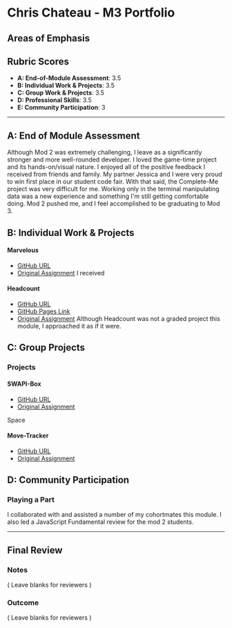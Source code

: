 # Chris Chateau - M3 Portfolio

 ## Areas of Emphasis
 

 ## Rubric Scores
 
* **A: End-of-Module Assessment**: 3.5
* **B: Individual Work & Projects**: 3.5
* **C: Group Work & Projects**: 3.5
* **D: Professional Skills**: 3.5
* **E: Community Participation**: 3

 -----------------------
 
 ## A: End of Module Assessment
 Although Mod 2 was extremely challenging, I leave as a significantly stronger and more well-rounded developer. I loved the game-time project and its hands-on/visual nature. I enjoyed all of the positive feedback I received from friends and family. My partner Jessica and I were very proud to win first place in our student code fair. With that said, the Complete-Me project was very difficult for me. Working only in the terminal manipulating data was a new experience and something I'm still getting comfortable doing. Mod 2 pushed me, and I feel accomplished to be graduating to Mod 3.
 
 ## B: Individual Work & Projects
 
 #### Marvelous
 
 * [GitHub URL](https://github.com/christopherchateau/complete-me)
* [Original Assignment](http://frontend.turing.io/projects/binary-challenge.html)
 I received 
  
 #### Headcount
 
 * [GitHub URL](https://github.com/christopherchateau/headcount2.0)
 * [GitHub Pages Link](https://christopherchateau.github.io/headcount2.0/)
* [Original Assignment](https://github.com/turingschool-examples/headcount2.0)
  Although Headcount was not a graded project this module, I approached it as if it were. 
 
 ## C: Group Projects
 
 ### Projects
 
 #### SWAPI-Box
 
 * [GitHub URL](https://github.com/christopherchateau/SWAPI-Box)
* [Original Assignment](http://frontend.turing.io/projects/swapi-box.html)

 Space
 
 #### Move-Tracker
 
 * [GitHub URL](https://github.com/christopherchateau/movie-tracker)
* [Original Assignment](https://github.com/turingschool-examples/movie-tracker)

 ## D: Community Participation
 
 ### Playing a Part
 
 I collaborated with and assisted a number of my cohortmates this module. I also led a JavaScript Fundamental review for the mod 2 students.
 
 ------------------
 
 ## Final Review
 
 ### Notes
 ( Leave blanks for reviewers )
 
 ### Outcome
 ( Leave blanks for reviewers )

